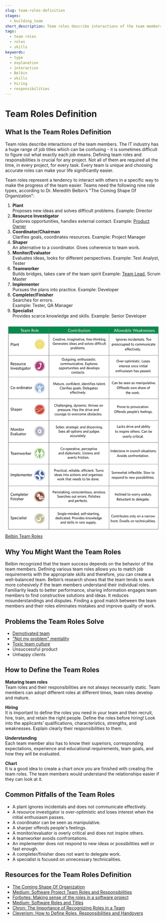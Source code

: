 ```yaml
---
slug: team-roles-definition
stages:
  - building_team
short_description: Team roles describe interactions of the team members. The goal of defining the team roles is to make the progress of the team smoother and easier.
tags:
  - team roles
  - roles
  - skills
keywords:
  - type
  - explanation
  - interaction
  - Belbin
  - skills
  - hiring
  - responsibilities
---
```


# Team Roles Definition

## What Is the Team Roles Definition

Team roles describe interactions of the team members. The IT industry has a huge range of job titles which can be confusing - it is sometimes difficult to figure out what exactly each job means. Defining team roles and responsibilities is crucial for any project. Not all of them are required all the time, in every project, for every task. Every team is unique and choosing accurate roles can make your life significantly easier.

Team roles represent a tendency to interact with others in a specific way to make the progress of the team easier. Teams need the following nine role types, according to Dr. Meredith Belbin’s "The Coming Shape Of Organization":

1. **Plant**  
   Proposes new ideas and solves difficult problems.
   Example: Director
2. **Resource Investigator**  
   Explores opportunities, handles external contact.
   Example: [Product Owner](/practices/product-owner)
3. **Coordinator/Chairman**  
   Clarifies goals, coordinates resources.
   Example: Project Manager
4. **Shaper**  
   An alternative to a coordinator. Gives coherence to team work.
5. **Monitor/Evaluator**  
   Evaluates ideas, looks for different perspectives.
   Example: Test Analyst, Tester
6. **Teamworker**  
   Builds bridges, takes care of the team spirit
   Example: [Team Lead](/practices/team-lead), Scrum Master
7. **Implementer**  
   Pursues the plans into practice.
   Example: Developer
8. **Completer/Finisher**  
   Searches for errors.  
   Example: Tester, QA Manager
9. **Specialist**  
   Provides scarce knowledge and skills.
   Example: Senior Developer

![Belbin Team Roles](/files/team_roles_definition.png)  
[Belbin Team Roles](https://www.prepearl.net/belbin-team-roles/)

## Why You Might Want the Team Roles

Belbin recognized that the team success depends on the behavior of the team members. Defining various team roles allows you to match job requirements with the appropriate skills and therefore, you can create a well-balanced team. Belbin’s research shows that the team tends to work more cohesively if the team members understand their individual roles. Familiarity leads to better performance, sharing information engages team members to find constructive solutions and ideas. It reduces misunderstandings and disputes. Finding a good match between the team members and their roles eliminates mistakes and improve quality of work.

## Problems the Team Roles Solve

- [Demotivated team](/problems/demotivated-team)
- ["Not my problem" mentality](/problems/not-my-problem-mentality)
- [Toxic team culture](/problems/toxic-team-culture)
- Unsuccessful product
- Unhappy clients

## How to Define the Team Roles

**Maturing team roles**  
 Team roles and their responsibilities are not always necessarily static. Team members can adopt different roles at different times, team roles develop and mature.

**Hiring**  
 It is important to define the roles you need in your team and then recruit, hire, train, and retain the right people. Define the roles before hiring! Look into the applicants’ qualifications, characteristics, strengths, and weaknesses. Explain clearly their responsibilities to them.

**Understanding**  
 Each team member also has to know their superiors, corresponding expectations, experience and educational requirements, team goals, and how they will be evaluated.

**Chart**  
 It is a good idea to create a chart once you are finished with creating the team roles. The team members would understand the relationships easier if they can look at it.

## Common Pitfalls of the Team Roles

- A plant ignores incidentals and does not communicate effectively.
- A resource investigator is over-optimistic and loses interest when the initial enthusiasm passes.
- A coordinator can be seen as manipulative.
- A sharper offends people's feelings.
- A monitor/evaluator is overly critical and does not inspire others.
- A teamworker avoids confrontations.
- An implementer does not respond to new ideas or possibilities well or fast enough.
- A completer/finisher does not want to delegate work.
- A specialist is focused on unnecessary technicalities.

## Resources for the Team Roles Definition

- [The Coming Shape Of Organization](http://www.belbin.ie/the-coming-shape-of-organization/)
- [Medium: Software Project Team Roles and Responsibilities](https://medium.com/@SherrieRose/software-project-team-roles-and-responsibilities-152a7d575759)
- [Forbytes: Making sense of the roles in a software project](https://forbytes.com/frequently-asked-questions/roles-and-responsibilities/)
- [Medium: Software Roles and Titles](https://medium.com/javascript-scene/software-roles-and-titles-e3f0b69c410c)
- [Chron: The Importance of Recognizing Roles in a Team](https://smallbusiness.chron.com/importance-recognizing-roles-team-31499.html)
- [Cleverism: How to Define Roles, Responsibilities and Handovers](https://www.cleverism.com/how-to-define-roles-responsibilities-handovers/)
